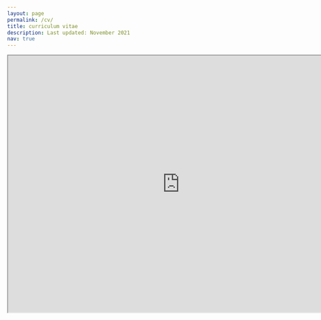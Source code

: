```yaml
---
layout: page
permalink: /cv/
title: curriculum vitae
description: Last updated: November 2021
nav: true
---
```


<iframe src="https://drive.google.com/file/d/1Z-jdCGK5W1PRZQ3cXioovGEevtu35Rk2/preview" width="800" height="600" allow="autoplay"></iframe>
